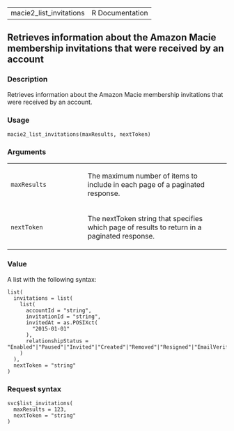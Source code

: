 <table style="width: 100%;">
<tbody>
<tr class="odd">
<td>macie2_list_invitations</td>
<td style="text-align: right;">R Documentation</td>
</tr>
</tbody>
</table>

## Retrieves information about the Amazon Macie membership invitations that were received by an account

### Description

Retrieves information about the Amazon Macie membership invitations that
were received by an account.

### Usage

    macie2_list_invitations(maxResults, nextToken)

### Arguments

<table>
<colgroup>
<col style="width: 35%" />
<col style="width: 65%" />
</colgroup>
<tbody>
<tr class="odd">
<td><code
id="macie2_list_invitations_:_maxResults">maxResults</code></td>
<td><p>The maximum number of items to include in each page of a
paginated response.</p></td>
</tr>
<tr class="even">
<td><code id="macie2_list_invitations_:_nextToken">nextToken</code></td>
<td><p>The nextToken string that specifies which page of results to
return in a paginated response.</p></td>
</tr>
</tbody>
</table>

### Value

A list with the following syntax:

    list(
      invitations = list(
        list(
          accountId = "string",
          invitationId = "string",
          invitedAt = as.POSIXct(
            "2015-01-01"
          ),
          relationshipStatus = "Enabled"|"Paused"|"Invited"|"Created"|"Removed"|"Resigned"|"EmailVerificationInProgress"|"EmailVerificationFailed"|"RegionDisabled"|"AccountSuspended"
        )
      ),
      nextToken = "string"
    )

### Request syntax

    svc$list_invitations(
      maxResults = 123,
      nextToken = "string"
    )
